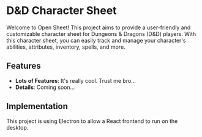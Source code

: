 # D&D Character Sheet

Welcome to Open Sheet! This project aims to provide a user-friendly and customizable character sheet for Dungeons & Dragons (D&D) players. With this character sheet, you can easily track and manage your character's abilities, attributes, inventory, spells, and more.

## Features

- **Lots of Features**: It's really cool. Trust me bro...
- **Details**: Coming soon...

## Implementation

This project is using Electron to allow a React frontend to run on the desktop.
